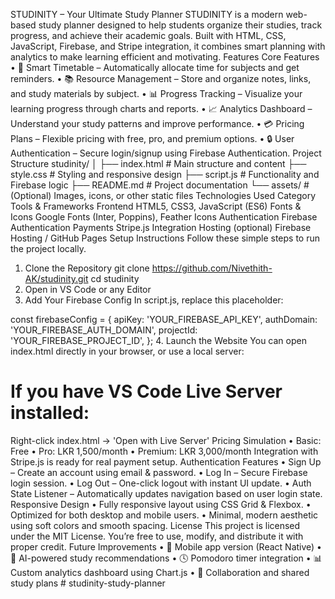 STUDINITY – Your Ultimate Study Planner
STUDINITY is a modern web-based study planner designed to help students organize their studies, track progress, and achieve their academic goals. Built with HTML, CSS, JavaScript, Firebase, and Stripe integration, it combines smart planning with analytics to make learning efficient and motivating.
Features
Core Features
•	🧠 Smart Timetable – Automatically allocate time for subjects and get reminders.
•	📚 Resource Management – Store and organize notes, links, and study materials by subject.
•	📊 Progress Tracking – Visualize your learning progress through charts and reports.
•	📈 Analytics Dashboard – Understand your study patterns and improve performance.
•	💳 Pricing Plans – Flexible pricing with free, pro, and premium options.
•	🔒 User Authentication – Secure login/signup using Firebase Authentication.
Project Structure
studinity/
│
├── index.html        # Main structure and content
├── style.css         # Styling and responsive design
├── script.js         # Functionality and Firebase logic
├── README.md         # Project documentation
└── assets/           # (Optional) Images, icons, or other static files
Technologies Used
Category	Tools & Frameworks
Frontend	HTML5, CSS3, JavaScript (ES6)
Fonts & Icons	Google Fonts (Inter, Poppins), Feather Icons
Authentication	Firebase Authentication
Payments	Stripe.js Integration
Hosting (optional)	Firebase Hosting / GitHub Pages
Setup Instructions
Follow these simple steps to run the project locally.
1. Clone the Repository
git clone https://github.com/Nivethith-AK/studinity.git
cd studinity
2. Open in VS Code or any Editor
3. Add Your Firebase Config
In script.js, replace this placeholder:

const firebaseConfig = {
    apiKey: 'YOUR_FIREBASE_API_KEY',
    authDomain: 'YOUR_FIREBASE_AUTH_DOMAIN',
    projectId: 'YOUR_FIREBASE_PROJECT_ID',
};
4. Launch the Website
You can open index.html directly in your browser, or use a local server:

# If you have VS Code Live Server installed:
Right-click index.html → 'Open with Live Server'
Pricing Simulation
•	Basic: Free
•	Pro: LKR 1,500/month
•	Premium: LKR 3,000/month
Integration with Stripe.js is ready for real payment setup.
Authentication Features
•	Sign Up – Create an account using email & password.
•	Log In – Secure Firebase login session.
•	Log Out – One-click logout with instant UI update.
•	Auth State Listener – Automatically updates navigation based on user login state.
Responsive Design
• Fully responsive layout using CSS Grid & Flexbox.
• Optimized for both desktop and mobile users.
• Minimal, modern aesthetic using soft colors and smooth spacing.
License
This project is licensed under the MIT License. You’re free to use, modify, and distribute it with proper credit.
Future Improvements
•	📱 Mobile app version (React Native)
•	🎯 AI-powered study recommendations
•	🕓 Pomodoro timer integration
•	📊 Custom analytics dashboard using Chart.js
•	💬 Collaboration and shared study plans
#   s t u d i n i t y - s t u d y - p l a n n e r  
 